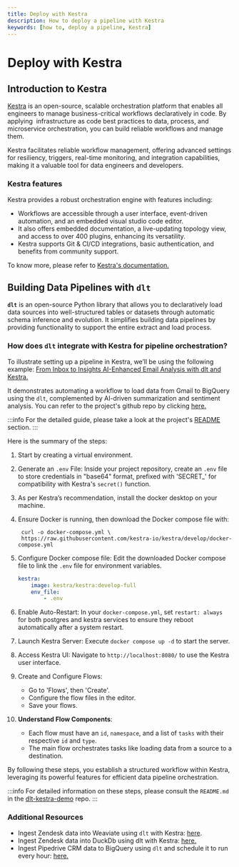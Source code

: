 ```yaml
---
title: Deploy with Kestra
description: How to deploy a pipeline with Kestra
keywords: [how to, deploy a pipeline, Kestra]
---
```


# Deploy with Kestra

## Introduction to Kestra

[Kestra](https://kestra.io/docs) is an open-source, scalable orchestration platform that enables
all engineers to manage business-critical workflows declaratively in code. By applying 
infrastructure as code best practices to data, process, and microservice orchestration, you
can build reliable workflows and manage them.

Kestra facilitates reliable workflow management, offering advanced settings for resiliency,
triggers, real-time monitoring, and integration capabilities, making it a valuable tool for data
engineers and developers.

### Kestra features

Kestra provides a robust orchestration engine with features including:

- Workflows are accessible through a user interface, event-driven
  automation, and an embedded visual studio code editor.
- It also offers embedded documentation, a live-updating topology view, and access to over 400
  plugins, enhancing its versatility.
- Kestra supports Git & CI/CD integrations, basic authentication, and benefits from community
  support.

To know more, please refer to [Kestra's documentation.](https://kestra.io/docs)

## Building Data Pipelines with `dlt`

**`dlt`** is an open-source Python library that allows you to declaratively load data sources
into well-structured tables or datasets through automatic schema inference and evolution. It
simplifies building data pipelines by providing functionality to support the entire extract and load
process.

### How does `dlt` integrate with Kestra for pipeline orchestration?

To illustrate setting up a pipeline in Kestra, we’ll be using the following example: 
[From Inbox to Insights AI-Enhanced Email Analysis with dlt and Kestra.](https://kestra.io/blogs/2023-12-04-dlt-kestra-usage)

It demonstrates automating a workflow to load data from Gmail to BigQuery using the `dlt`,
complemented by AI-driven summarization and sentiment analysis. You can refer to the project's
github repo by clicking [here.](https://github.com/dlt-hub/dlt-kestra-demo)

:::info 
For the detailed guide, please take a look at the project's [README](https://github.com/dlt-hub/dlt-kestra-demo/blob/main/README.md) section. 
:::

Here is the summary of the steps:

1. Start by creating a virtual environment.

1. Generate an `.env` File: Inside your project repository, create an `.env` file to store
   credentials in "base64" format, prefixed with 'SECRET\_' for compatibility with Kestra's `secret()`
   function.

1. As per Kestra’s recommendation, install the docker desktop on your machine.

1. Ensure Docker is running, then download the Docker compose file with:

   ```shell
    curl -o docker-compose.yml \
    https://raw.githubusercontent.com/kestra-io/kestra/develop/docker-compose.yml
   ```

1. Configure Docker compose file: 
   Edit the downloaded Docker compose file to link the `.env` file for environment 
   variables.

   ```yaml
   kestra:
       image: kestra/kestra:develop-full
       env_file:
           - .env
   ```

1. Enable Auto-Restart: In your `docker-compose.yml`, set `restart: always` for both postgres and
   kestra services to ensure they reboot automatically after a system restart.

1. Launch Kestra Server: Execute `docker compose up -d` to start the server.

1. Access Kestra UI: Navigate to `http://localhost:8080/` to use the Kestra user interface.

1. Create and Configure Flows:

   - Go to 'Flows', then 'Create'.
   - Configure the flow files in the editor.
   - Save your flows.

1. **Understand Flow Components**:

   - Each flow must have an `id`, `namespace`, and a list of `tasks` with their respective `id` and
     `type`.
   - The main flow orchestrates tasks like loading data from a source to a destination.

By following these steps, you establish a structured workflow within Kestra, leveraging its powerful
features for efficient data pipeline orchestration.

:::info
For detailed information on these steps, please consult the `README.md` in the 
[dlt-kestra-demo](https://github.com/dlt-hub/dlt-kestra-demo/blob/main/README.md) repo.
:::

### Additional Resources

- Ingest Zendesk data into Weaviate using `dlt` with Kestra:
  [here](https://kestra.io/blueprints/148-ingest-zendesk-data-into-weaviate-using-dlt).
- Ingest Zendesk data into DuckDb using dlt with Kestra:
  [here.](https://kestra.io/blueprints/147-ingest-zendesk-data-into-duckdb-using-dlt)
- Ingest Pipedrive CRM data to BigQuery using `dlt` and schedule it to run every hour:
  [here.](https://kestra.io/blueprints/146-ingest-pipedrive-crm-data-to-bigquery-using-dlt-and-schedule-it-to-run-every-hour)

